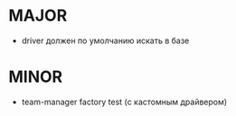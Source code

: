 # MAJOR
* driver должен по умолчанию искать в базе

# MINOR
* team-manager factory test (с кастомным драйвером)

